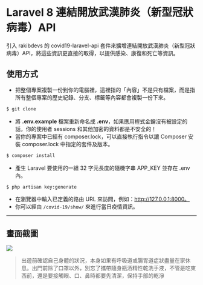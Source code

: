# Laravel 8 連結開放武漢肺炎（新型冠狀病毒）API

引入 rakibdevs 的 covid19-laravel-api 套件來擴增連結開放武漢肺炎（新型冠狀病毒）API，將這些資訊更直接的取得，以提供感染、康復和死亡等資訊。

## 使用方式
- 把整個專案複製一份到你的電腦裡，這裡指的「內容」不是只有檔案，而是指所有整個專案的歷史紀錄、分支、標籤等內容都會複製一份下來。
```sh
$ git clone
```
- 將 __.env.example__ 檔案重新命名成 __.env__，如果應用程式金鑰沒有被設定的話，你的使用者 sessions 和其他加密的資料都是不安全的！
- 當你的專案中已經有 composer.lock，可以直接執行指令以讓 Composer 安裝 composer.lock 中指定的套件及版本。
```sh
$ composer install
```
- 產⽣ Laravel 要使用的一組 32 字元長度的隨機字串 APP_KEY 並存在 .env 內。
```sh
$ php artisan key:generate
```
- 在瀏覽器中輸入已定義的路由 URL 來訪問，例如：http://127.0.0.1:8000。
- 你可以經由 `/covid-19/show/` 來進行當日疫情資訊。

----

## 畫面截圖
![](https://i.imgur.com/KeoyfmZ.png)
> 出遊前確認自己身體的狀況，本身如果有呼吸道或腸胃道症狀盡量在家休息。出門前除了口罩以外，別忘了攜帶隨身瓶酒精性乾洗手液，不管是吃東西前，還是要接觸眼、口、鼻時都要先清潔，保持手部的乾淨